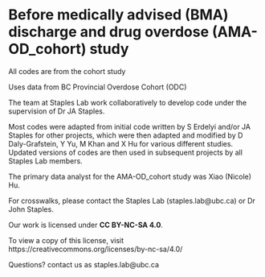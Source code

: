 # Before medically advised (BMA) discharge and drug overdose (AMA-OD_cohort) study

<p> All codes are from the cohort study</p>
<p>Uses data from BC Provincial Overdose Cohort (ODC)</p>
<p>The team at Staples Lab work collaboratively to develop code under the supervision of Dr JA Staples.</p>
<p>Most codes were adapted from initial code written by S Erdelyi and/or JA Staples for other projects, which were then adapted 
and modified by D Daly-Grafstein, Y Yu, M Khan and X Hu for various different studies. Updated versions of codes
are then used in subsequent projects by all Staples Lab members.</p>
<p>The primary data analyst for the AMA-OD_cohort study was Xiao (Nicole) Hu.</p>
<p>For crosswalks, please contact the Staples Lab (staples.lab@ubc.ca) or Dr John Staples.</p>

<p>Our work is licensed under <b>CC BY-NC-SA 4.0</b>.</p> 
<p>To view a copy of this license, visit https://creativecommons.org/licenses/by-nc-sa/4.0/</p>
<p>Questions? contact us as staples.lab@ubc.ca</p>
